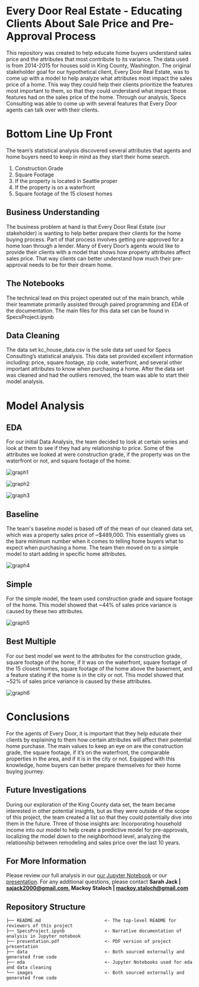 # Every Door Real Estate - Educating Clients About Sale Price and Pre-Approval Process
This repository was created to help educate home buyers understand sales price and the attributes that most contribute to its variance. The data used is from 2014-2015 for houses sold in King County, Washington. The original stakeholder goal for our hypothetical client, Every Door Real Estate, was to come up with a model to help analyze what attributes most impact the sales price of a home. This way they could help their clients prioritize the features most important to them, so that they could understand what impact those features had on the sales price of the home. Through our analysis, Specs Consulting was able to come up with several features that Every Door agents can talk over with their clients.

# Bottom Line Up Front
The team’s statistical analysis discovered several attributes that agents and home buyers need to keep in mind as they start their home search.
 1. Construction Grade
 2. Square Footage
 3. If the property is located in Seattle proper
 4. If the property is on a waterfront
 5. Square footage of the 15 closest homes

## Business Understanding
The business problem at hand is that Every Door Real Estate (our stakeholder) is wanting to help better prepare their clients for the home buying process. Part of that process involves getting pre-approved for a home loan through a lender. Many of Every Door’s agents would like to provide their clients with a model that shows how property attributes affect sales price. That way clients can better understand how much their pre-approval needs to be for their dream home. 

## The Notebooks
The technical lead on this project operated out of the main branch, while their teammate primarily assisted through paired programming and EDA of the documentation. The main files for this data set can be found in SpecsProject.ipynb

## Data Cleaning
The data set kc_house_data.csv is the sole data set used for Specs Consulting’s statistical analysis. This data set provided excellent information including: price, square footage, zip code, waterfront, and several other important attributes to know when purchasing a home. After the data set was cleaned and had the outliers removed, the team was able to start their model analysis.

# Model Analysis
## EDA
For our initial Data Analysis, the team decided to look at certain series and look at them to see if they had any relationship to price. Some of the attributes we looked at were construction grade, if the property was on the waterfront or not, and square footage of the home.

![graph1](./images/graph1.png)

![graph2](./images/graph2.png)

![graph3](./images/graph3.png)

## Baseline
The team's baseline model is based off of the mean of our cleaned data set, which was a property sales price of ~$489,000. This essentially gives us the bare minimum number when it comes to telling home buyers what to expect when purchasing a home. The team then moved on to a simple model to start adding in specific home attributes.

![graph4](./images/dummy_model.png)

## Simple
For the simple model, the team used construction grade and square footage of the home. This model showed that ~44% of sales price variance is caused by these two attributes.

![graph5](./images/model_6.png)

## Best Multiple
For our best model we went to the attributes for the construction grade, square footage of the home, if it was on the waterfront, square footage of the 15 closest homes, square footage of the home above the basement, and a feature stating if the home is in the city or not. This model showed that ~52% of sales price variance is caused by these attributes.

![graph6](./images/model_best.png)

# Conclusions
For the agents of Every Door, it is important that they help educate their clients by explaining to them how certain attributes will affect their potential home purchase. The main values to keep an eye on are the construction grade, the square footage, if it’s on the waterfront, the comparable properties in the area, and if it is in the city or not. Equipped with this knowledge, home buyers can better prepare themselves for their home buying journey.

## Future Investigations
During our exploration of the King County data set, the team became interested in other potential insights, but as they were outside of the scope of this project, the team created a list so that they could potentially dive into them in the future. Three of those insights are: Incorporating household income into our model to help create a predictive model for pre-approvals, localizing the model down to the neighborhood level, analyzing the relationship between remodeling and sales price over the last 10 years.

## For More Information
Please review our full analysis in our [our Jupyter Notebook](./SpecsProject.ipynb) or our [presentation](./presentation.pdf).
For any additional questions, please contact **Sarah Jack | sajack2000@gmail.com, Mackoy Staloch | mackoy.staloch@gmail.com**

## Repository Structure
```
├── README.md                        <- The top-level README for reviewers of this project
├── SpecsProject.ipynb               <- Narrative documentation of analysis in Jupyter notebook
├── presentation.pdf                 <- PDF version of project presentation
├── data                             <- Both sourced externally and generated from code
├── eda                              <- Jupyter Notebooks used for eda and data cleaning
└── images                           <- Both sourced externally and generated from code
```
